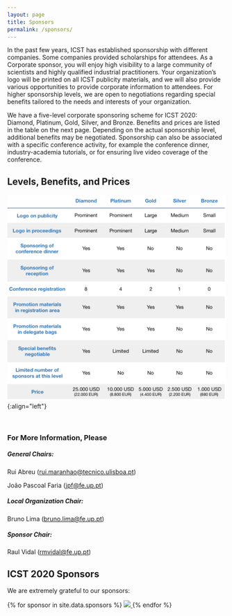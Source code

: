 ```yaml
---
layout: page
title: Sponsors
permalink: /sponsors/
---
```


In the past few years, ICST has established sponsorship
with different companies. Some companies provided scholarships for attendees.
As a Corporate sponsor, you will enjoy high visibility to a large community of
scientists and highly qualified industrial practitioners. Your organization’s
logo will be printed on all ICST publicity materials, and we will also provide
various opportunities to provide corporate information to attendees. For higher
sponsorship levels, we are open to negotiations regarding special benefits
tailored to the needs and interests of your organization.

We have a five-level corporate sponsoring scheme for ICST 2020: Diamond,
Platinum, Gold, Silver, and Bronze. Benefits and prices are listed in the table
on the next page. Depending on the actual sponsorship level, additional
benefits may be negotiated. Sponsorship can also be associated with a specific
conference activity, for example the conference dinner, industry-academia
tutorials, or for ensuring live video coverage of the conference.


## Levels, Benefits, and Prices

![Sponsor Levels](/assets/img/sponsor_levels.png){:align="left"}

<p>&nbsp;</p>

### For More Information, Please

##### General Chairs:

Rui Abreu ([rui.maranhao@tecnico.ulisboa.pt](mailto:rui.maranhao@tecnico.ulisboa.pt)) 

João Pascoal Faria  ([jpf@fe.up.pt](mailto:jpf@fe.up.pt))

##### Local Organization Chair:

Bruno Lima ([bruno.lima@fe.up.pt](mailto:bruno.lima@fe.up.pt))

##### Sponsor Chair:

Raul Vidal ([rmvidal@fe.up.pt](mailto:rmvidal@fe.up.pt))

## ICST 2020 Sponsors

<p>We are extremely grateful to our sponsors:</p>

<div class="center">
{% for sponsor in site.data.sponsors %}
<a href="{{sponsor.url}}" target="_blank">
  <img class="sponsor" src="/assets/img/{{sponsor.logo}}"/>
</a>
{% endfor %}
</div>
<p>&nbsp;</p>
